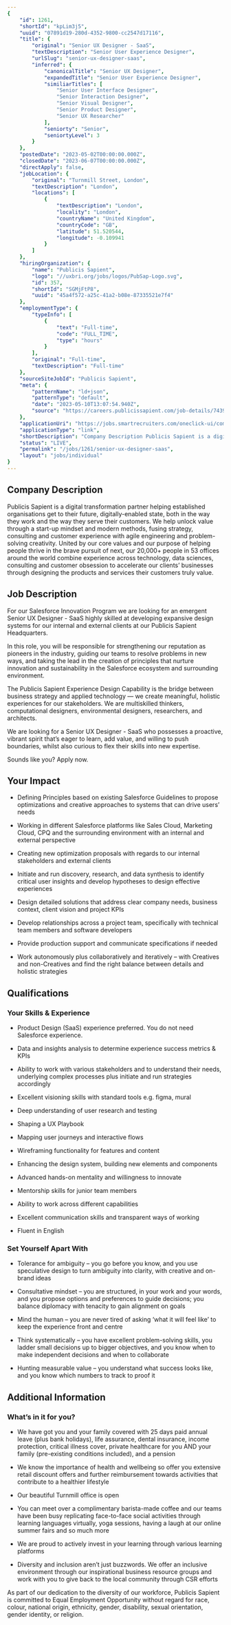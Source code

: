 ```yaml
---
{
	"id": 1261,
	"shortId": "kpLim3j5",
	"uuid": "07891d19-280d-4352-9800-cc2547d17116",
	"title": {
		"original": "Senior UX Designer - SaaS",
		"textDescription": "Senior User Experience Designer",
		"urlSlug": "senior-ux-designer-saas",
		"inferred": {
			"canonicalTitle": "Senior UX Designer",
			"expandedTitle": "Senior User Experience Designer",
			"similiarTitles": [
				"Senior User Interface Designer",
				"Senior Interaction Designer",
				"Senior Visual Designer",
				"Senior Product Designer",
				"Senior UX Researcher"
			],
			"seniorty": "Senior",
			"seniortyLevel": 3
		}
	},
	"postedDate": "2023-05-02T00:00:00.000Z",
	"closedDate": "2023-06-07T00:00:00.000Z",
	"directApply": false,
	"jobLocation": {
		"original": "Turnmill Street, London",
		"textDescription": "London",
		"locations": [
			{
				"textDescription": "London",
				"locality": "London",
				"countryName": "United Kingdom",
				"countryCode": "GB",
				"latitude": 51.520544,
				"longitude": -0.109941
			}
		]
	},
	"hiringOrganization": {
		"name": "Publicis Sapient",
		"logo": "//uxbri.org/jobs/logos/PubSap-Logo.svg",
		"id": 357,
		"shortId": "SGMjFtP8",
		"uuid": "45a4f572-a25c-41a2-b08e-87335521e7f4"
	},
	"employmentType": {
		"typeInfo": [
			{
				"text": "Full-time",
				"code": "FULL_TIME",
				"type": "hours"
			}
		],
		"original": "Full-time",
		"textDescription": "Full-time"
	},
	"sourceSiteJobId": "Publicis Sapient",
	"meta": {
		"patternName": "ld+json",
		"patternType": "default",
		"date": "2023-05-10T13:07:54.940Z",
		"source": "https://careers.publicissapient.com/job-details/743999904239453-senior-ux-designer-saas-london?trid=fabf8f5c-18fc-43ce-ba06-84dac34b9203"
	},
	"applicationUri": "https://jobs.smartrecruiters.com/oneclick-ui/company/PublicisGroupe/publication/862a3cb7-a9c4-42e3-b50b-9a126d762d70",
	"applicationType": "link",
	"shortDescription": "Company Description Publicis Sapient is a digital transformation partner helping established organisations get to their future, digitally-enabled- state, both in the way they work and the way they",
	"status": "LIVE",
	"permalink": "/jobs/1261/senior-ux-designer-saas",
	"layout": "jobs/individual"
}
---
```

<h2><strong>Company Description</strong></h2><p>Publicis Sapient is a digital transformation partner helping established organisations get to their future, digitally-enabled state, both in the way they work and the way they serve their customers. We help unlock value through a start-up mindset and modern methods, fusing strategy, consulting and customer experience with agile engineering and problem-solving creativity. United by our core values and our purpose of helping people thrive in the brave pursuit of next, our 20,000+ people in 53 offices around the world combine experience across technology, data sciences, consulting and customer obsession to accelerate our clients’ businesses through designing the products and services their customers truly value.</p><h2><strong>Job Description</strong></h2><p>For our Salesforce Innovation Program we are looking for an emergent Senior UX Designer - SaaS highly skilled at developing expansive design systems for our internal and external clients at our Publicis Sapient Headquarters.</p><p>In this role, you will be responsible for strengthening our reputation as pioneers in the industry, guiding our teams to resolve problems in new ways, and taking the lead in the creation of principles that nurture innovation and sustainability in the Salesforce ecosystem and surrounding environment.</p><p>The Publicis Sapient Experience Design Capability is the bridge between business strategy and applied technology — we create meaningful, holistic experiences for our stakeholders. We are multiskilled thinkers, computational designers, environmental designers, researchers, and architects.</p><p>We are looking for a Senior UX Designer - SaaS who possesses a proactive, vibrant spirit that’s eager to learn, add value, and willing to push boundaries, whilst also curious to flex their skills into new expertise.</p><p>Sounds like you? Apply now.</p><h2><strong>Your Impact</strong></h2><ul><li><p>Defining Principles based on existing Salesforce Guidelines to propose optimizations and creative approaches to systems that can drive users’ needs</p></li><li><p>Working in different Salesforce platforms like Sales Cloud, Marketing Cloud, CPQ and the surrounding environment with an internal and external perspective</p></li><li><p>Creating new optimization proposals with regards to our internal stakeholders and external clients</p></li><li><p>Initiate and run discovery, research, and data synthesis to identify critical user insights and develop hypotheses to design effective experiences</p></li><li><p>Design detailed solutions that address clear company needs, business context, client vision and project KPIs</p></li><li><p>Develop relationships across a project team, specifically with technical team members and software developers</p></li><li><p>Provide production support and communicate specifications if needed</p></li><li><p>Work autonomously plus collaboratively and iteratively – with Creatives and non-Creatives and find the right balance between details and holistic strategies</p></li></ul><h2><strong>Qualifications</strong></h2><h3><strong>Your Skills &amp; Experience</strong></h3><ul><li><p>Product Design (SaaS) experience preferred. You do not need Salesforce experience.</p></li><li><p>Data and insights analysis to determine experience success metrics &amp; KPIs</p></li><li><p>Ability to work with various stakeholders and to understand their needs, underlying complex processes plus initiate and run strategies accordingly</p></li><li><p>Excellent visioning skills with standard tools e.g. figma, mural</p></li><li><p>Deep understanding of user research and testing</p></li><li><p>Shaping a UX Playbook</p></li><li><p>Mapping user journeys and interactive flows</p></li><li><p>Wireframing functionality for features and content</p></li><li><p>Enhancing the design system, building new elements and components</p></li><li><p>Advanced hands-on mentality and willingness to innovate</p></li><li><p>Mentorship skills for junior team members</p></li><li><p>Ability to work across different capabilities</p></li><li><p>Excellent communication skills and transparent ways of working</p></li><li><p>Fluent in English</p></li></ul><h3><strong>Set Yourself Apart With</strong></h3><ul><li><p>Tolerance for ambiguity – you go before you know, and you use speculative design to turn ambiguity into clarity, with creative and on-brand ideas</p></li><li><p>Consultative mindset – you are structured, in your work and your words, and you propose options and preferences to guide decisions; you balance diplomacy with tenacity to gain alignment on goals</p></li><li><p>Mind the human – you are never tired of asking ‘what it will feel like’ to keep the experience front and centre</p></li><li><p>Think systematically – you have excellent problem-solving skills, you ladder small decisions up to bigger objectives, and you know when to make independent decisions and when to collaborate</p></li><li><p>Hunting measurable value – you understand what success looks like, and you know which numbers to track to proof it</p></li></ul><h2><strong>Additional Information</strong></h2><h3><strong>What’s in it for you?</strong></h3><ul><li><p>We have got you and your family covered with 25 days paid annual leave (plus bank holidays), life assurance, dental insurance, income protection, critical illness cover, private healthcare for you AND your family (pre-existing conditions included), and a pension</p></li><li><p>We know the importance of health and wellbeing so offer you extensive retail discount offers and further reimbursement towards activities that contribute to a healthier lifestyle</p></li><li><p>Our beautiful Turnmill office is open</p></li><li><p>You can meet over a complimentary barista-made coffee and our teams have been busy replicating face-to-face social activities through learning languages virtually, yoga sessions, having a laugh at our online summer fairs and so much more</p></li><li><p>We are proud to actively invest in your learning through various learning platforms</p></li><li><p>Diversity and inclusion aren’t just buzzwords. We offer an inclusive environment through our inspirational business resource groups and work with you to give back to the local community through CSR efforts</p></li></ul><p>As part of our dedication to the diversity of our workforce, Publicis Sapient is committed to Equal Employment Opportunity without regard for race, colour, national origin, ethnicity, gender, disability, sexual orientation, gender identity, or religion.</p>
